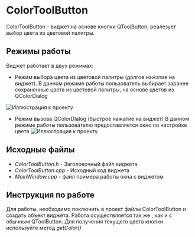 # ColorToolButton
ColorToolButton - виджет на основе кнопки QToolButton, реалезует выбор цвета из цветовой палитры.
## Режимы работы
Виджет работает в двух режимах:
- Режим выбора цвета из цветовой палитры (долгое нажатие на виджет).
В данном режиме работы пользователь выбирает заранее сохраненные цвета из цветовой палитры, на основе цветов из QColorDialog

![Иллюстрация к проекту](https://github.com/Simon-Bolivar99/ColorToolButton/blob/master/screen/menu.png)
- Режим вызова QColorDIalog (быстрое нажатие на виджет)
В данном режиме работы пользователю предоставляется окно по настройке цвета
![Иллюстрация к проекту](https://github.com/Simon-Bolivar99/ColorToolButton/blob/master/screen/dialog.png)

## Исходные файлы 
- *ColorToolButton.h*  -  Заголовочный файл виджета
- *ColorToolButton.cpp* - Исходный код виджета
- *MainWindow.cpp* - файл примера работы окна с виджетом

## Инструкция по работе

Для работы, необходимо поключить в проект файлы ColorToolButton и создать объект виджета. Работа осуществляется так же , как и с обычным QToolButton. Для получения текущего цвета кнопки используйте метод *getColor()*
